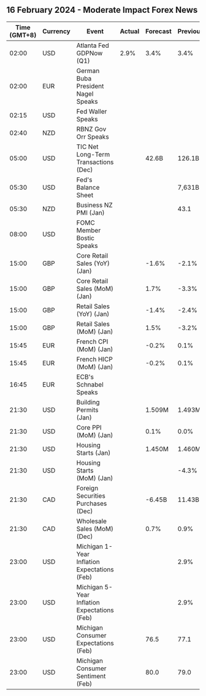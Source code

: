 ## 16 February 2024 - Moderate Impact Forex News

| Time (GMT+8) | Currency | Event | Actual | Forecast | Previous |
|------|----------|-------|--------|----------|----------|
| 02:00 | USD | Atlanta Fed GDPNow (Q1) | 2.9% | 3.4% | 3.4% |
| 02:00 | EUR | German Buba President Nagel Speaks |  |  |  |
| 02:15 | USD | Fed Waller Speaks |  |  |  |
| 02:40 | NZD | RBNZ Gov Orr Speaks |  |  |  |
| 05:00 | USD | TIC Net Long-Term Transactions (Dec) |  | 42.6B | 126.1B |
| 05:30 | USD | Fed's Balance Sheet |  |  | 7,631B |
| 05:30 | NZD | Business NZ PMI (Jan) |  |  | 43.1 |
| 08:00 | USD | FOMC Member Bostic Speaks |  |  |  |
| 15:00 | GBP | Core Retail Sales (YoY) (Jan) |  | -1.6% | -2.1% |
| 15:00 | GBP | Core Retail Sales (MoM) (Jan) |  | 1.7% | -3.3% |
| 15:00 | GBP | Retail Sales (YoY) (Jan) |  | -1.4% | -2.4% |
| 15:00 | GBP | Retail Sales (MoM) (Jan) |  | 1.5% | -3.2% |
| 15:45 | EUR | French CPI (MoM) (Jan) |  | -0.2% | 0.1% |
| 15:45 | EUR | French HICP (MoM) (Jan) |  | -0.2% | 0.1% |
| 16:45 | EUR | ECB's Schnabel Speaks |  |  |  |
| 21:30 | USD | Building Permits (Jan) |  | 1.509M | 1.493M |
| 21:30 | USD | Core PPI (MoM) (Jan) |  | 0.1% | 0.0% |
| 21:30 | USD | Housing Starts (Jan) |  | 1.450M | 1.460M |
| 21:30 | USD | Housing Starts (MoM) (Jan) |  |  | -4.3% |
| 21:30 | CAD | Foreign Securities Purchases (Dec) |  | -6.45B | 11.43B |
| 21:30 | CAD | Wholesale Sales (MoM) (Dec) |  | 0.7% | 0.9% |
| 23:00 | USD | Michigan 1-Year Inflation Expectations (Feb) |  |  | 2.9% |
| 23:00 | USD | Michigan 5-Year Inflation Expectations (Feb) |  |  | 2.9% |
| 23:00 | USD | Michigan Consumer Expectations (Feb) |  | 76.5 | 77.1 |
| 23:00 | USD | Michigan Consumer Sentiment (Feb) |  | 80.0 | 79.0 |
